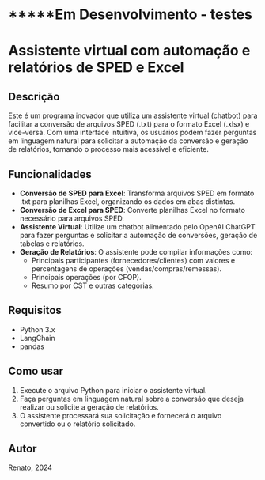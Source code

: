 # *****Em Desenvolvimento - testes

# Assistente virtual com automação e relatórios de SPED e Excel

## Descrição
Este é um programa inovador que utiliza um assistente virtual (chatbot) para facilitar a conversão de arquivos SPED (.txt) para o formato Excel (.xlsx) e vice-versa. Com uma interface intuitiva, os usuários podem fazer perguntas em linguagem natural para solicitar a automação da conversão e geração de relatórios, tornando o processo mais acessível e eficiente.

## Funcionalidades
- **Conversão de SPED para Excel**: Transforma arquivos SPED em formato .txt para planilhas Excel, organizando os dados em abas distintas.
- **Conversão de Excel para SPED**: Converte planilhas Excel no formato necessário para arquivos SPED.
- **Assistente Virtual**: Utilize um chatbot alimentado pelo OpenAI ChatGPT para fazer perguntas e solicitar a automação de conversões, geração de tabelas e relatórios.
- **Geração de Relatórios**: O assistente pode compilar informações como:
  - Principais participantes (fornecedores/clientes) com valores e percentagens de operações (vendas/compras/remessas).
  - Principais operações (por CFOP).
  - Resumo por CST e outras categorias.
  
## Requisitos
- Python 3.x
- LangChain
- pandas 

## Como usar
1. Execute o arquivo Python para iniciar o assistente virtual.
2. Faça perguntas em linguagem natural sobre a conversão que deseja realizar ou solicite a geração de relatórios.
3. O assistente processará sua solicitação e fornecerá o arquivo convertido ou o relatório solicitado.

## Autor
Renato, 2024
